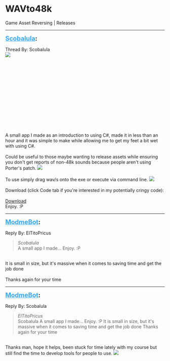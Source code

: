 # WAVto48k
Game Asset Reversing | Releases

---
<strong style="font-size: 1.4em;"><span style="text-decoration: underline;text-decoration-color: #34a7f9;"><span style="color:#34a7f9;">Scobalula</span></span>:</strong>

<p>Thread By: Scobalula<br /><img style="max-width: 500px;" src="https://i.imgur.com/dzzZpVN.png"><br /> <br /> <br /> <br /> <br /> <br /> <br /> <br /> <br /> <br /> <br /> <br /> <br /> <br /> <br />A small app I made as an introduction to using C#, made it in less than an hour and it was simple to make while allowing me to get my feet a bit wet with using C#.<br /> <br />Could be useful to those maybe wanting to release assets while ensuring you don&#39;t get reports of non-48k sounds because people aren&#39;t using Porter&#39;s patch. <img style="max-width: 500px;" src="http://modme.co/emoticons/tongue.png"><br /> <br />To use simply drag wav/s onto the exe or execute via command line. <img style="max-width: 500px;" src="http://modme.co/emoticons/grin.png"><br /> <br />Download (click Code tab if you&#39;re interested in my potentially cringy code):<br /> <br /><a href="https://github.com/Scobalula/WAVto48k/releases">Download</a> <br />Enjoy. :P</p>

---
<strong style="font-size: 1.4em;"><span style="text-decoration: underline;text-decoration-color: #34a7f9;"><span style="color:#34a7f9;">ModmeBot</span></span>:</strong>

<p>Reply By: ElTitoPricus<br /><blockquote><em>Scobalula</em><br />                            A small app I made...     Enjoy. :P  </blockquote><br />  It is small in size, but it&#39;s massive when it comes to saving time and get the job done<br /> <br />Thanks again for your time</p>

---
<strong style="font-size: 1.4em;"><span style="text-decoration: underline;text-decoration-color: #34a7f9;"><span style="color:#34a7f9;">ModmeBot</span></span>:</strong>

<p>Reply By: Scobalula<br /><blockquote><em>ElTitoPricus</em><br />Scobalula                             A small app I made...     Enjoy. :P     It is small in size, but it&#39;s massive when it comes to saving time and get the job done   Thanks again for your time</blockquote><br />Thanks man, hope it helps, been stuck for time lately with my course but still find the time to develop tools for people to use. <img style="max-width: 500px;" src="http://modme.co/emoticons/cheerful.png"></p>
